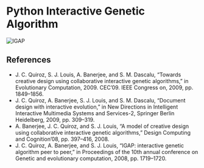 # Python Interactive Genetic Algorithm

![IGAP](https://raw.githubusercontent.com/wiki/juancq/py-interactive-genetic-algorithm/images/individual_iga.gif)

## References

* J. C. Quiroz, S. J. Louis, A. Banerjee, and S. M. Dascalu, 
“Towards creative design using collaborative interactive genetic algorithms,” 
in Evolutionary Computation, 2009. CEC’09. IEEE Congress on, 2009, pp. 1849–1856.
* J. C. Quiroz, A. Banerjee, S. J. Louis, and S. M. Dascalu, 
“Document design with interactive evolution,” 
in New Directions in Intelligent Interactive Multimedia Systems and Services-2, Springer Berlin Heidelberg, 2009, pp. 309–319.
* A. Banerjee, J. C. Quiroz, and S. J. Louis, 
“A model of creative design using collaborative interactive genetic algorithms,” 
Design Computing and Cognition’08, pp. 397–416, 2008.
* J. C. Quiroz, A. Banerjee, and S. J. Louis, 
“IGAP: interactive genetic algorithm peer to peer,” 
in Proceedings of the 10th annual conference on Genetic and evolutionary computation, 2008, pp. 1719–1720.
